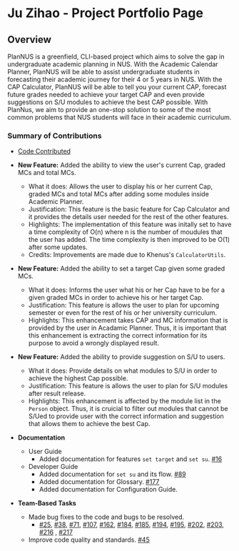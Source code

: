 # Ju Zihao - Project Portfolio Page

## Overview

PlanNUS is a greenfield, CLI-based project which aims to solve the gap in undergraduate academic planning in NUS.
With the Academic Calendar Planner, PlanNUS will be able to assist undergraduate students in forecasting their academic journey for their 4 or 5 years in NUS.
With the CAP Calculator, PlanNUS will be able to tell you your current CAP, forecast future grades needed to achieve your target CAP and even provide suggestions on S/U modules to achieve the best CAP possible.
With PlanNus, we aim to provide an one-stop solution to some of the most common problems that NUS students will face in their academic curriculum.

### Summary of Contributions

* [Code Contributed](https://nus-cs2113-ay2021s1.github.io/tp-dashboard/#breakdown=true&search=Zihao&sort=groupTitle&sortWithin=title&since=2020-09-27&timeframe=commit&mergegroup=&groupSelect=groupByRepos&checkedFileTypes=docs~functional-code~test-code~other&tabOpen=true&tabType=authorship&zFR=false&tabAuthor=JuZihao&tabRepo=AY2021S1-CS2113T-F12-1%2Ftp%5Bmaster%5D&authorshipIsMergeGroup=false&authorshipFileTypes=docs~functional-code~test-code)
* **New Feature:** Added the ability to view the user's current Cap, graded MCs and total MCs.
   * What it does: Allows the user to display his or her current Cap, graded MCs and total MCs after adding some modules inside Academic Planner.
   * Justification: This feature is the basic feature for Cap Calculator and it provides the details user needed for the rest of the other features.
   * Highlights: The implementation of this feature was initally set to have a time complexity of O(n) where n is the number of moudules that the user has added. The time complexity is then improved to be O(1) after some updates.
   * Credits: Improvements are made due to Khenus's `CalculatorUtils`.
   
* **New Feature:** Added the ability to set a target Cap given some graded MCs.
   * What it does: Informs the user what his or her Cap have to be for a given graded MCs in order to achieve his or her target Cap.
   * Justification: This feature is allows the user to plan for upcoming semester or even for the rest of his or her university curriculum.
   * Highlights: This enhancement takes CAP and MC information that is provided by the user in Acadamic Planner. Thus, it is important that this enhancement is extracting the correct information for its purpose to avoid a wrongly displayed result. 
   
* **New Feature:** Added the ability to provide suggestion on S/U to users.
   * What it does: Provide details on what modules to S/U in order to achieve the highest Cap possible.
   * Justification: This feature is allows the user to plan for S/U modules after result release.
   * Highlights: This enhancement is affected by the module list in the `Person` object. Thus, it is cruicial to filter out modules that cannot be S/Ued to provide user with the correct information and suggestion that allows them to achieve the best Cap.
   
* **Documentation**
    * User Guide
      * Added documentation for features `set target` and `set su`. [#16](https://github.com/AY2021S1-CS2113T-F12-1/tp/issues/16)
    * Developer Guide
      * Added documentation for `set su` and its flow. [#89](https://github.com/AY2021S1-CS2113T-F12-1/tp/issues/89)
      * Added documentation for Glossary. [#177](https://github.com/AY2021S1-CS2113T-F12-1/tp/issues/171)
      * Added documentation for Configuration Guide.
      
* **Team-Based Tasks**
  * Made bug fixes to the code and bugs to be resolved.
    * [#25](https://github.com/AY2021S1-CS2113T-F12-1/tp/issues/25), [#38](https://github.com/AY2021S1-CS2113T-F12-1/tp/issues/38), [#71](https://github.com/AY2021S1-CS2113T-F12-1/tp/issues/71), [#107](https://github.com/AY2021S1-CS2113T-F12-1/tp/issues/107), [#162](https://github.com/AY2021S1-CS2113T-F12-1/tp/issues/162), [#184](https://github.com/AY2021S1-CS2113T-F12-1/tp/issues/184), [#185](https://github.com/AY2021S1-CS2113T-F12-1/tp/issues/185), [#194](https://github.com/AY2021S1-CS2113T-F12-1/tp/issues/194), [#195](https://github.com/AY2021S1-CS2113T-F12-1/tp/issues/195), [#202](https://github.com/AY2021S1-CS2113T-F12-1/tp/issues/202), [#203](https://github.com/AY2021S1-CS2113T-F12-1/tp/issues/203), [#216](https://github.com/AY2021S1-CS2113T-F12-1/tp/issues/216) , [#217](https://github.com/AY2021S1-CS2113T-F12-1/tp/issues/217)
   * Improve code quality and standards. [#45](https://github.com/AY2021S1-CS2113T-F12-1/tp/issues/45)
